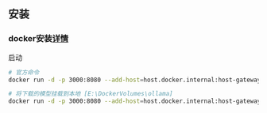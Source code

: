 ## 安装



### docker安装[详情](https://docs.openwebui.com/#open-webui-bundled-with-ollama)

启动

```sh
# 官方命令
docker run -d -p 3000:8080 --add-host=host.docker.internal:host-gateway -v open-webui:/app/backend/data --name open-webui --restart always ghcr.io/open-webui/open-webui:main

# 将下载的模型挂载到本地 [E:\DockerVolumes\ollama]
docker run -d -p 3000:8080 --add-host=host.docker.internal:host-gateway -v E:\DockerVolumes\open-webui:/app/backend/data --name open-webui --restart always ghcr.io/open-webui/open-webui:main

```

